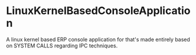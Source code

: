# LinuxKernelBasedConsoleApplication
A linux kernel based ERP console application for that's made entirely based on SYSTEM CALLS regarding IPC techniques.

